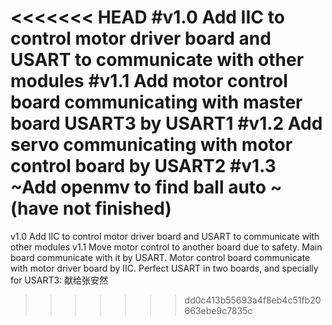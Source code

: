 <<<<<<< HEAD
#v1.0
Add IIC to control motor driver board and USART to communicate with other modules
#v1.1
Add motor control board communicating with master board USART3 by USART1
#v1.2
Add servo communicating with motor control board by USART2
#v1.3
~Add openmv to find ball auto ~(have not finished)
=======
v1.0 Add IIC to control motor driver board and USART to communicate with other modules
v1.1 Move motor control to another board due to safety. Main board communicate with it by USART.
     Motor control board communicate with motor driver board by IIC.
     Perfect USART in two boards, and specially for USART3: 献给张安然
>>>>>>> dd0c413b55693a4f8eb4c51fb20663ebe9c7835c
